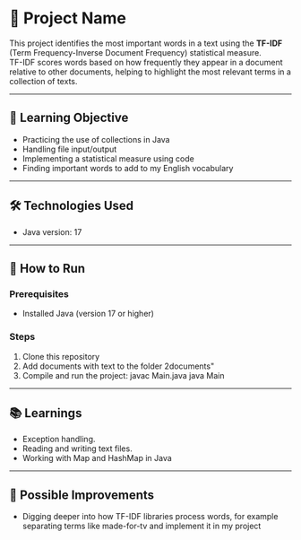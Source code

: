 # 📌 Project Name
This project identifies the most important words in a text using the **TF-IDF** (Term Frequency-Inverse Document Frequency) statistical measure.  
TF-IDF scores words based on how frequently they appear in a document relative to other documents, helping to highlight the most relevant terms in a collection of texts.

---

## 🎯 Learning Objective
- Practicing the use of collections in Java
- Handling file input/output 
- Implementing a statistical measure using code
- Finding important words to add to my English vocabulary  

---

## 🛠️ Technologies Used
- Java version: 17  

---

## 🚀 How to Run
### Prerequisites
- Installed Java (version 17 or higher)   

### Steps
1. Clone this repository
3. Add documents with text to the folder 2documents"
3. Compile and run the project:
  javac Main.java
  java Main

---

## 📚 Learnings
- Exception handling.
- Reading and writing text files.
- Working with Map and HashMap in Java

---

## 🔮 Possible Improvements
- Digging deeper into how TF-IDF libraries process words, for example separating terms like made-for-tv and implement it in my project
